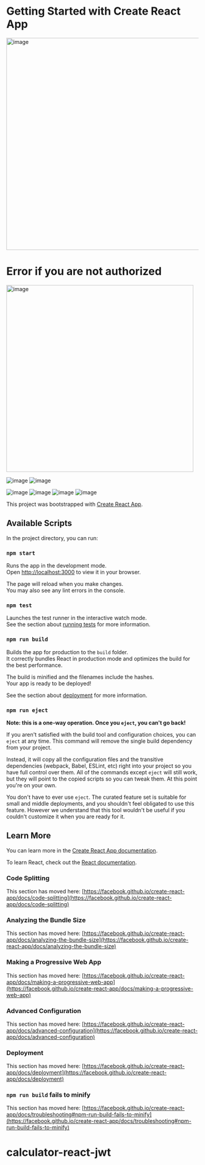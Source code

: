 # Getting Started with Create React App

<img width="556" alt="image" src="https://github.com/akkidarkhq/calculator-react-jwt/assets/100999421/4cdc8902-9e04-4eb5-917a-0426bf7eeac9">

# Error if you are not authorized
<img width="490" alt="image" src="https://github.com/akkidarkhq/calculator-react-jwt/assets/100999421/b35f35a2-2988-4aa8-b544-a411968f43c3">

![image](https://github.com/akkidarkhq/calculator-react-jwt/assets/100999421/7123cdda-065d-425f-8aab-48d926d0fe49)
![image](https://github.com/akkidarkhq/calculator-react-jwt/assets/100999421/1760d94e-952d-4ce0-b970-1424ce2617f9)

![image](https://github.com/akkidarkhq/calculator-react-jwt/assets/100999421/e61d364e-3e3a-4040-8406-57be4e6c56d7)
![image](https://github.com/akkidarkhq/calculator-react-jwt/assets/100999421/844030b0-5aab-440d-aced-0cc7e71453ff)
![image](https://github.com/akkidarkhq/calculator-react-jwt/assets/100999421/a8649c82-3a02-4ee7-b405-4b32d48b617a)
![image](https://github.com/akkidarkhq/calculator-react-jwt/assets/100999421/594c9a9d-7a85-4b46-952b-a3dc5aa484c7)

This project was bootstrapped with [Create React App](https://github.com/facebook/create-react-app).

## Available Scripts

In the project directory, you can run:

### `npm start`

Runs the app in the development mode.\
Open [http://localhost:3000](http://localhost:3000) to view it in your browser.

The page will reload when you make changes.\
You may also see any lint errors in the console.

### `npm test`

Launches the test runner in the interactive watch mode.\
See the section about [running tests](https://facebook.github.io/create-react-app/docs/running-tests) for more information.

### `npm run build`

Builds the app for production to the `build` folder.\
It correctly bundles React in production mode and optimizes the build for the best performance.

The build is minified and the filenames include the hashes.\
Your app is ready to be deployed!

See the section about [deployment](https://facebook.github.io/create-react-app/docs/deployment) for more information.

### `npm run eject`

**Note: this is a one-way operation. Once you `eject`, you can't go back!**

If you aren't satisfied with the build tool and configuration choices, you can `eject` at any time. This command will remove the single build dependency from your project.

Instead, it will copy all the configuration files and the transitive dependencies (webpack, Babel, ESLint, etc) right into your project so you have full control over them. All of the commands except `eject` will still work, but they will point to the copied scripts so you can tweak them. At this point you're on your own.

You don't have to ever use `eject`. The curated feature set is suitable for small and middle deployments, and you shouldn't feel obligated to use this feature. However we understand that this tool wouldn't be useful if you couldn't customize it when you are ready for it.

## Learn More

You can learn more in the [Create React App documentation](https://facebook.github.io/create-react-app/docs/getting-started).

To learn React, check out the [React documentation](https://reactjs.org/).

### Code Splitting

This section has moved here: [https://facebook.github.io/create-react-app/docs/code-splitting](https://facebook.github.io/create-react-app/docs/code-splitting)

### Analyzing the Bundle Size

This section has moved here: [https://facebook.github.io/create-react-app/docs/analyzing-the-bundle-size](https://facebook.github.io/create-react-app/docs/analyzing-the-bundle-size)

### Making a Progressive Web App

This section has moved here: [https://facebook.github.io/create-react-app/docs/making-a-progressive-web-app](https://facebook.github.io/create-react-app/docs/making-a-progressive-web-app)

### Advanced Configuration

This section has moved here: [https://facebook.github.io/create-react-app/docs/advanced-configuration](https://facebook.github.io/create-react-app/docs/advanced-configuration)

### Deployment

This section has moved here: [https://facebook.github.io/create-react-app/docs/deployment](https://facebook.github.io/create-react-app/docs/deployment)

### `npm run build` fails to minify

This section has moved here: [https://facebook.github.io/create-react-app/docs/troubleshooting#npm-run-build-fails-to-minify](https://facebook.github.io/create-react-app/docs/troubleshooting#npm-run-build-fails-to-minify)
# calculator-react-jwt
